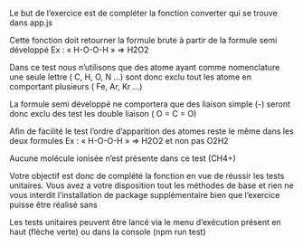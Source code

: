 Le but de l’exercice est de compléter la fonction converter qui se trouve dans app.js

Cette fonction doit retourner la formule brute à partir de la formule semi développé
	 Ex : « H-O-O-H » => H2O2

Dans ce test nous n’utilisons que des atome ayant comme nomenclature une seule lettre ( C, H, O, N …) sont donc exclu tout les atome en comportant plusieurs ( Fe, Ar, Kr …)

La formule semi développé ne comportera que des liaison simple (-) seront donc exclu des test les double liaison ( O = C = O)

Afin de facilité le test l’ordre d’apparition des atomes reste le même dans les deux formules
	Ex : « H-O-O-H » => H2O2 et non pas O2H2

Aucune molécule ionisée n’est présente dans ce test (CH4+)

Votre objectif est donc de complété la fonction en vue de réussir les tests unitaires. Vous avez a votre disposition tout les méthodes de base et rien ne vous interdit l’installation de package supplémentaire bien que l’exercice puisse être réalisé sans

Les tests unitaires peuvent être lancé via le menu d’exécution présent en haut (flèche verte) ou dans la console (npm run test)